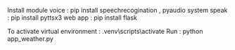 Install module 
voice : pip install speechrecogination , pyaudio
system speak : pip install pyttsx3
web app : pip install  flask

To activate virtual environment : .venv\scripts\activate
Run : python app_weather.py

